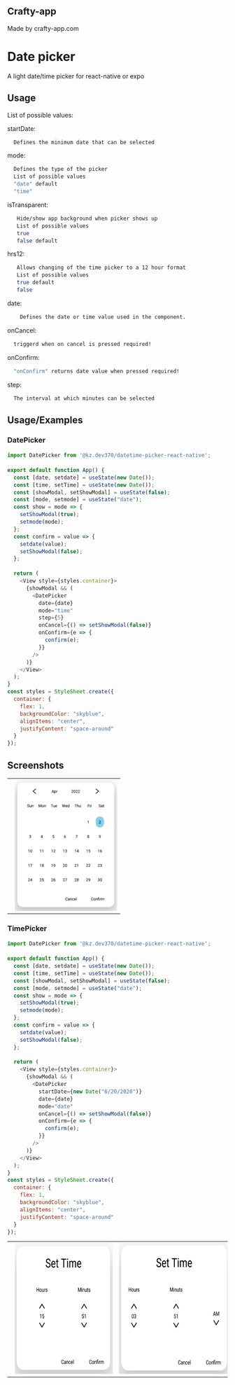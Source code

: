 ## Crafty-app

Made by crafty-app.com

# Date picker

A light date/time picker for react-native or expo

## Usage

List of possible values:

startDate:

```bash
  Defines the minimum date that can be selected
```

mode:

```bash
  Defines the type of the picker
  List of possible values
  "date" default
  "time"
```

isTransparent:

```bash
   Hide/show app background when picker shows up
   List of possible values
   true 
   false default
```

hrs12:

```bash
   Allows changing of the time picker to a 12 hour format
   List of possible values
   true default
   false
```

date:

```bash
    Defines the date or time value used in the component.
```

onCancel:

```bash
  triggerd when on cancel is pressed required!
```

onConfirm:

```bash
  "onConfirm" returns date value when pressed required!
```

step:

```bash
  The interval at which minutes can be selected
```

## Usage/Examples

### DatePicker

```javascript
import DatePicker from '@kz.dev370/datetime-picker-react-native';

export default function App() {
  const [date, setdate] = useState(new Date());
  const [time, setTime] = useState(new Date());
  const [showModal, setShowModal] = useState(false);
  const [mode, setmode] = useState("date");
  const show = mode => {
    setShowModal(true);
    setmode(mode);
  };
  const confirm = value => {
    setdate(value);
    setShowModal(false);
  };

  return (
    <View style={styles.container}>
      {showModal && (
        <DatePicker
          date={date}
          mode="time"
          step={5}
          onCancel={() => setShowModal(false)}
          onConfirm={e => {
            confirm(e);
          }}
        />
      )}
    </View>
  );
}
const styles = StyleSheet.create({
  container: {
    flex: 1,
    backgroundColor: "skyblue",
    alignItems: "center",
    justifyContent: "space-around"
  }
});
```

## Screenshots

<table>
   <tr>
   <td><img src="https://raw.githubusercontent.com/kz370/React-native-light-datePicker/main/DatePicker/images/Datepicker.PNG" alt="React Native DateTime Picker Modal" height="300px" style="margin-left:10px" /></td>
  </tr>
</table>

### TimePicker

```javascript
import DatePicker from '@kz.dev370/datetime-picker-react-native';

export default function App() {
  const [date, setdate] = useState(new Date());
  const [time, setTime] = useState(new Date());
  const [showModal, setShowModal] = useState(false);
  const [mode, setmode] = useState("date");
  const show = mode => {
    setShowModal(true);
    setmode(mode);
  };
  const confirm = value => {
    setdate(value);
    setShowModal(false);
  };

  return (
    <View style={styles.container}>
      {showModal && (
        <DatePicker
          startDate={new Date("6/20/2020")}
          date={date}
          mode="date"
          onCancel={() => setShowModal(false)}
          onConfirm={e => {
            confirm(e);
          }}
        />
      )}
    </View>
  );
}
const styles = StyleSheet.create({
  container: {
    flex: 1,
    backgroundColor: "skyblue",
    alignItems: "center",
    justifyContent: "space-around"
  }
});
```

<table>
   <tr>
   <td><img src="https://raw.githubusercontent.com/kz370/React-native-light-datePicker/main/DatePicker/images/TimerPicker24hrs.PNG" alt="React Native DateTime Picker Modal" height="300px" style="margin-left:10px" /></td>
   <td><img src="https://raw.githubusercontent.com/kz370/React-native-light-datePicker/main/DatePicker/images/TimerPicker12hrs.PNG" alt="React Native DateTime Picker Modal" height="300px" style="margin-left:10px" /></td>
  </tr>
</table>
